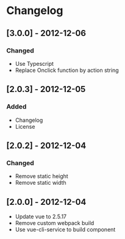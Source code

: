 # Changelog

## [3.0.0] - 2012-12-06

### Changed
- Use Typescript
- Replace Onclick function by action string

## [2.0.3] - 2012-12-05

### Added

- Changelog
- License

## [2.0.2] - 2012-12-04

### Changed
- Remove static height
- Remove static width

##  [2.0.0] - 2012-12-04
- Update vue to 2.5.17
- Remove custom webpack build
- Use vue-cli-service to build component
